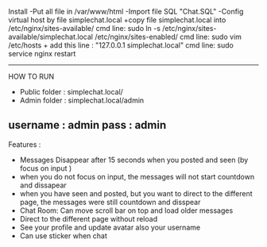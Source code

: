 Install
-Put all file in /var/www/html
-Import file SQL "Chat.SQL"
-Config virtual host by file simplechat.local
 +copy file simplechat.local into /etc/nginx/sites-available/
 	cmd line: sudo ln -s /etc/nginx/sites-available/simplechat.local  /etc/nginx/sites-enabled/
 	cmd line: sudo vim /etc/hosts
				+ add this line : "127.0.0.1 simplechat.local"
	cmd line: sudo service nginx restart			 

------------------------------------------------------------------
HOW TO RUN 
+ Public folder : simplechat.local/
+ Admin folder : simplechat.local/admin

username : admin
pass : admin
------------------------------------------------------------------
Features :
+ Messages Disappear after 15 seconds when you posted and seen (by focus on input )
+ when you do not focus on input, the messages will not start countdown and dissapear
+ when you have seen and posted, but you want to direct to the different page, the messages were still countdown and disspear
+ Chat Room: Can move scroll bar on top and load older messages
+ Direct to the different page without reload
+ See your profile and update avatar also your username 
+ Can use sticker when chat

 